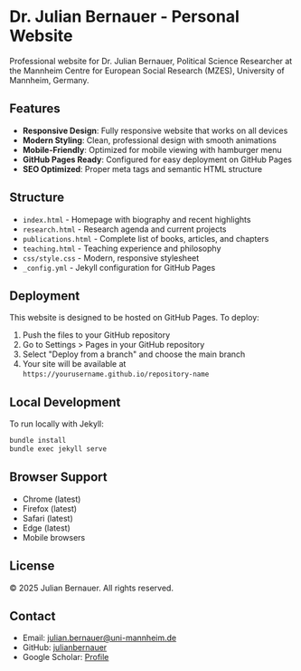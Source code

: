 # Dr. Julian Bernauer - Personal Website

Professional website for Dr. Julian Bernauer, Political Science Researcher at the Mannheim Centre for European Social Research (MZES), University of Mannheim, Germany.

## Features

- **Responsive Design**: Fully responsive website that works on all devices
- **Modern Styling**: Clean, professional design with smooth animations
- **Mobile-Friendly**: Optimized for mobile viewing with hamburger menu
- **GitHub Pages Ready**: Configured for easy deployment on GitHub Pages
- **SEO Optimized**: Proper meta tags and semantic HTML structure

## Structure

- `index.html` - Homepage with biography and recent highlights
- `research.html` - Research agenda and current projects
- `publications.html` - Complete list of books, articles, and chapters
- `teaching.html` - Teaching experience and philosophy
- `css/style.css` - Modern, responsive stylesheet
- `_config.yml` - Jekyll configuration for GitHub Pages

## Deployment

This website is designed to be hosted on GitHub Pages. To deploy:

1. Push the files to your GitHub repository
2. Go to Settings > Pages in your GitHub repository
3. Select "Deploy from a branch" and choose the main branch
4. Your site will be available at `https://yourusername.github.io/repository-name`

## Local Development

To run locally with Jekyll:

```bash
bundle install
bundle exec jekyll serve
```

## Browser Support

- Chrome (latest)
- Firefox (latest)
- Safari (latest)
- Edge (latest)
- Mobile browsers

## License

© 2025 Julian Bernauer. All rights reserved.

## Contact

- Email: julian.bernauer@uni-mannheim.de
- GitHub: [julianbernauer](https://github.com/julianbernauer)
- Google Scholar: [Profile](https://scholar.google.ch/citations?user=S-tOfg4AAAAJ&hl=en)